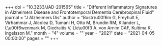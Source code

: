 +++
doi = "10.3233/JAD-201565"
title = "Different Inflammatory Signatures in Alzheimers Disease and Frontotemporal Dementia Cerebrospinal Fluid"
journal = "J Alzheimers Dis"
author = "Bostr\u00f6m G, Freyhult E, Virhammar J, Alcolea D, Tumani H, Otto M, Brundin RM, Kilander L, L\u00f6wenmark M, Giedraitis V, Lle\u00f3 A, von Arnim CAF, Kultima K, Ingelsson M."
month = "4"
volume = ""
year = "2021"
date = "2021-04-05 00:00:00"
pages = ""
+++

